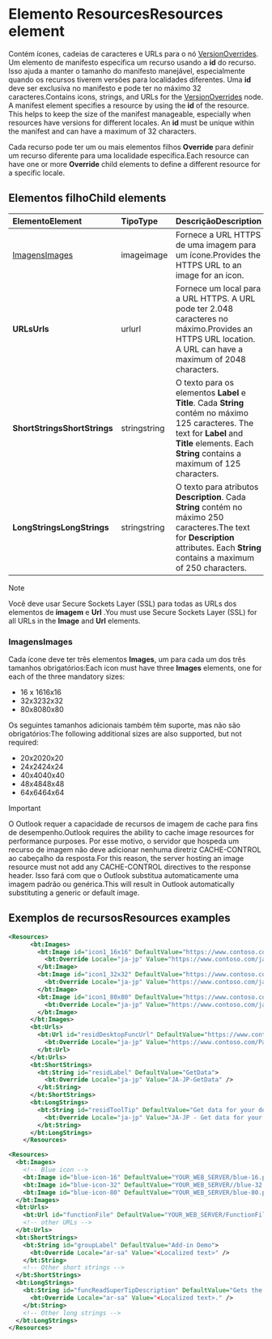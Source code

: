 # <a name="resources-element"></a><span data-ttu-id="8e6c8-101">Elemento Resources</span><span class="sxs-lookup"><span data-stu-id="8e6c8-101">Resources element</span></span>

<span data-ttu-id="8e6c8-p101">Contém ícones, cadeias de caracteres e URLs para o nó [VersionOverrides](versionoverrides.md). Um elemento de manifesto especifica um recurso usando a **id** do recurso. Isso ajuda a manter o tamanho do manifesto manejável, especialmente quando os recursos tiverem versões para localidades diferentes. Uma **id** deve ser exclusiva no manifesto e pode ter no máximo 32 caracteres.</span><span class="sxs-lookup"><span data-stu-id="8e6c8-p101">Contains icons, strings, and URLs for the [VersionOverrides](versionoverrides.md) node. A manifest element specifies a resource by using the **id** of the resource. This helps to keep the size of the manifest manageable, especially when resources have versions for different locales. An **id** must be unique within the manifest and can have a maximum of 32 characters.</span></span>

<span data-ttu-id="8e6c8-106">Cada recurso pode ter um ou mais elementos filhos **Override** para definir um recurso diferente para uma localidade específica.</span><span class="sxs-lookup"><span data-stu-id="8e6c8-106">Each resource can have one or more **Override** child elements to define a different resource for a specific locale.</span></span>

## <a name="child-elements"></a><span data-ttu-id="8e6c8-107">Elementos filho</span><span class="sxs-lookup"><span data-stu-id="8e6c8-107">Child elements</span></span>

|  <span data-ttu-id="8e6c8-108">Elemento</span><span class="sxs-lookup"><span data-stu-id="8e6c8-108">Element</span></span> |  <span data-ttu-id="8e6c8-109">Tipo</span><span class="sxs-lookup"><span data-stu-id="8e6c8-109">Type</span></span>  |  <span data-ttu-id="8e6c8-110">Descrição</span><span class="sxs-lookup"><span data-stu-id="8e6c8-110">Description</span></span>  |
|:-----|:-----|:-----|
|  [<span data-ttu-id="8e6c8-111">Imagens</span><span class="sxs-lookup"><span data-stu-id="8e6c8-111">Images</span></span>](#images)            |  <span data-ttu-id="8e6c8-112">image</span><span class="sxs-lookup"><span data-stu-id="8e6c8-112">image</span></span>   |  <span data-ttu-id="8e6c8-113">Fornece a URL HTTPS de uma imagem para um ícone.</span><span class="sxs-lookup"><span data-stu-id="8e6c8-113">Provides the HTTPS URL to an image for an icon.</span></span> |
|  <span data-ttu-id="8e6c8-114">**URLs**</span><span class="sxs-lookup"><span data-stu-id="8e6c8-114">**Urls**</span></span>                |  <span data-ttu-id="8e6c8-115">url</span><span class="sxs-lookup"><span data-stu-id="8e6c8-115">url</span></span>     |  <span data-ttu-id="8e6c8-p102">Fornece um local para a URL HTTPS. A URL pode ter 2.048 caracteres no máximo.</span><span class="sxs-lookup"><span data-stu-id="8e6c8-p102">Provides an HTTPS URL location. A URL can have a maximum of 2048 characters.</span></span> |
|  <span data-ttu-id="8e6c8-118">**ShortStrings**</span><span class="sxs-lookup"><span data-stu-id="8e6c8-118">**ShortStrings**</span></span> |  <span data-ttu-id="8e6c8-119">string</span><span class="sxs-lookup"><span data-stu-id="8e6c8-119">string</span></span>  |  <span data-ttu-id="8e6c8-p103">O texto para os elementos **Label** e **Title**. Cada **String** contém no máximo 125 caracteres. </span><span class="sxs-lookup"><span data-stu-id="8e6c8-p103">The text for **Label** and **Title** elements. Each **String** contains a maximum of 125 characters.</span></span>|
|  <span data-ttu-id="8e6c8-122">**LongStrings**</span><span class="sxs-lookup"><span data-stu-id="8e6c8-122">**LongStrings**</span></span>  |  <span data-ttu-id="8e6c8-123">string</span><span class="sxs-lookup"><span data-stu-id="8e6c8-123">string</span></span>  | <span data-ttu-id="8e6c8-p104">O texto para atributos **Description**. Cada **String** contém no máximo 250 caracteres.</span><span class="sxs-lookup"><span data-stu-id="8e6c8-p104">The text for **Description** attributes. Each **String** contains a maximum of 250 characters.</span></span>|

> [!NOTE]
> <span data-ttu-id="8e6c8-126">Você deve usar Secure Sockets Layer (SSL) para todas as URLs dos elementos de **imagem** e **Url** .</span><span class="sxs-lookup"><span data-stu-id="8e6c8-126">You must use Secure Sockets Layer (SSL) for all URLs in the  **Image** and **Url** elements.</span></span>

### <a name="images"></a><span data-ttu-id="8e6c8-127">Imagens</span><span class="sxs-lookup"><span data-stu-id="8e6c8-127">Images</span></span>
<span data-ttu-id="8e6c8-128">Cada ícone deve ter três elementos **Images**, um para cada um dos três tamanhos obrigatórios:</span><span class="sxs-lookup"><span data-stu-id="8e6c8-128">Each icon must have three  **Images** elements, one for each of the three mandatory sizes:</span></span>

- <span data-ttu-id="8e6c8-129">16 x 16</span><span class="sxs-lookup"><span data-stu-id="8e6c8-129">16x16</span></span>
- <span data-ttu-id="8e6c8-130">32x32</span><span class="sxs-lookup"><span data-stu-id="8e6c8-130">32x32</span></span>
- <span data-ttu-id="8e6c8-131">80x80</span><span class="sxs-lookup"><span data-stu-id="8e6c8-131">80x80</span></span>

<span data-ttu-id="8e6c8-132">Os seguintes tamanhos adicionais também têm suporte, mas não são obrigatórios:</span><span class="sxs-lookup"><span data-stu-id="8e6c8-132">The following additional sizes are also supported, but not required:</span></span>

- <span data-ttu-id="8e6c8-133">20x20</span><span class="sxs-lookup"><span data-stu-id="8e6c8-133">20x20</span></span>
- <span data-ttu-id="8e6c8-134">24x24</span><span class="sxs-lookup"><span data-stu-id="8e6c8-134">24x24</span></span>
- <span data-ttu-id="8e6c8-135">40x40</span><span class="sxs-lookup"><span data-stu-id="8e6c8-135">40x40</span></span>
- <span data-ttu-id="8e6c8-136">48x48</span><span class="sxs-lookup"><span data-stu-id="8e6c8-136">48x48</span></span>
- <span data-ttu-id="8e6c8-137">64x64</span><span class="sxs-lookup"><span data-stu-id="8e6c8-137">64x64</span></span>

> [!IMPORTANT] 
> <span data-ttu-id="8e6c8-138">O Outlook requer a capacidade de recursos de imagem de cache para fins de desempenho.</span><span class="sxs-lookup"><span data-stu-id="8e6c8-138">Outlook requires the ability to cache image resources for performance purposes.</span></span> <span data-ttu-id="8e6c8-139">Por esse motivo, o servidor que hospeda um recurso de imagem não deve adicionar nenhuma diretriz CACHE-CONTROL ao cabeçalho da resposta.</span><span class="sxs-lookup"><span data-stu-id="8e6c8-139">For this reason, the server hosting an image resource must not add any CACHE-CONTROL directives to the response header.</span></span> <span data-ttu-id="8e6c8-140">Isso fará com que o Outlook substitua automaticamente uma imagem padrão ou genérica.</span><span class="sxs-lookup"><span data-stu-id="8e6c8-140">This will result in Outlook automatically substituting a generic or default image.</span></span>    

## <a name="resources-examples"></a><span data-ttu-id="8e6c8-141">Exemplos de recursos</span><span class="sxs-lookup"><span data-stu-id="8e6c8-141">Resources examples</span></span> 

```XML
<Resources>
      <bt:Images>
        <bt:Image id="icon1_16x16" DefaultValue="https://www.contoso.com/icon_default.png">
          <bt:Override Locale="ja-jp" Value="https://www.contoso.com/ja-jp16-icon_default.png" />
        </bt:Image>
        <bt:Image id="icon1_32x32" DefaultValue="https://www.contoso.com/icon_default.png">
          <bt:Override Locale="ja-jp" Value="https://www.contoso.com/ja-jp32-icon_default.png" />
        </bt:Image>
        <bt:Image id="icon1_80x80" DefaultValue="https://www.contoso.com/icon_default.png">
          <bt:Override Locale="ja-jp" Value="https://www.contoso.com/ja-jp80-icon_default.png" />
        </bt:Image>
      </bt:Images>
      <bt:Urls>
        <bt:Url id="residDesktopFuncUrl" DefaultValue="https://www.contoso.com/Pages/Home.aspx">
          <bt:Override Locale="ja-jp" Value="https://www.contoso.com/Pages/Home.aspx" />
        </bt:Url>
      </bt:Urls>
      <bt:ShortStrings>
        <bt:String id="residLabel" DefaultValue="GetData">
          <bt:Override Locale="ja-jp" Value="JA-JP-GetData" />
        </bt:String>
      </bt:ShortStrings>
      <bt:LongStrings>
        <bt:String id="residToolTip" DefaultValue="Get data for your document.">
          <bt:Override Locale="ja-jp" Value="JA-JP - Get data for your document." />
        </bt:String>
      </bt:LongStrings>
    </Resources>
```

```xml
<Resources>
  <bt:Images>
    <!-- Blue icon -->
    <bt:Image id="blue-icon-16" DefaultValue="YOUR_WEB_SERVER/blue-16.png"/>
    <bt:Image id="blue-icon-32" DefaultValue="YOUR_WEB_SERVER//blue-32.png"/>
    <bt:Image id="blue-icon-80" DefaultValue="YOUR_WEB_SERVER/blue-80.png"/>
  </bt:Images>
  <bt:Urls>
    <bt:Url id="functionFile" DefaultValue="YOUR_WEB_SERVER/FunctionFile/Functions.html"/>
    <!-- other URLs -->
  </bt:Urls>
  <bt:ShortStrings>
    <bt:String id="groupLabel" DefaultValue="Add-in Demo">
      <bt:Override Locale="ar-sa" Value="<Localized text>" />
    </bt:String>
    <!-- Other short strings -->
  </bt:ShortStrings>
  <bt:LongStrings>
    <bt:String id="funcReadSuperTipDescription" DefaultValue="Gets the subject of the message or appointment.">
      <bt:Override Locale="ar-sa" Value="<Localized text>." />
    </bt:String>
    <!-- Other long strings -->
  </bt:LongStrings>
</Resources>
```
